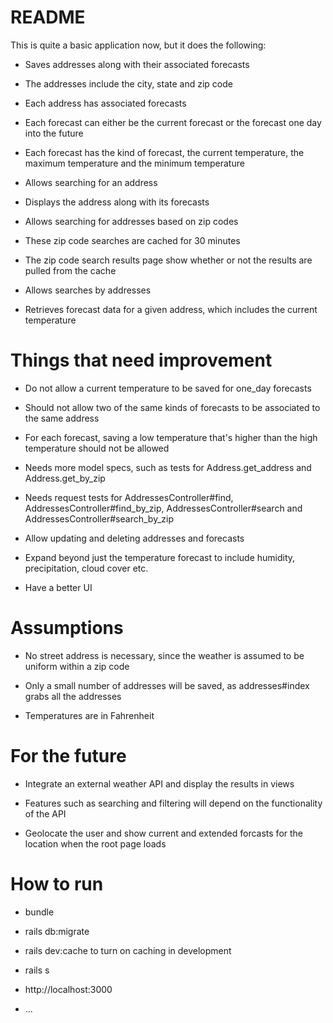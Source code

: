 # README

This is quite a basic application now, but it does the following:

* Saves addresses along with their associated forecasts

* The addresses include the city, state and zip code

* Each address has associated forecasts

* Each forecast can either be the current forecast or the forecast one day into the future

* Each forecast has the kind of forecast, the current temperature, the maximum temperature and the minimum temperature

* Allows searching for an address

* Displays the address along with its forecasts

* Allows searching for addresses based on zip codes

* These zip code searches are cached for 30 minutes

* The zip code search results page show whether or not the results are pulled from the cache

* Allows searches by addresses

* Retrieves forecast data for a given address, which includes the current temperature

# Things that need improvement

* Do not allow a current temperature to be saved for one_day forecasts

* Should not allow two of the same kinds of forecasts to be associated to the same address

* For each forecast, saving a low temperature that's higher than the high temperature should not be allowed

* Needs more model specs, such as tests for Address.get_address and Address.get_by_zip 

* Needs request tests for AddressesController#find, AddressesController#find_by_zip, AddressesController#search and AddressesController#search_by_zip

* Allow updating and deleting addresses and forecasts

* Expand beyond just the temperature forecast to include humidity, precipitation, cloud cover etc.

* Have a better UI

# Assumptions

* No street address is necessary, since the weather is assumed to be uniform within a zip code

* Only a small number of addresses will be saved, as addresses#index grabs all the addresses

* Temperatures are in Fahrenheit

# For the future

* Integrate an external weather API and display the results in views

* Features such as searching and filtering will depend on the functionality of the API

* Geolocate the user and show current and extended forcasts for the location when the root page loads

# How to run

* bundle

* rails db:migrate

* rails dev:cache to turn on caching in development 

* rails s

* http://localhost:3000

* ...
